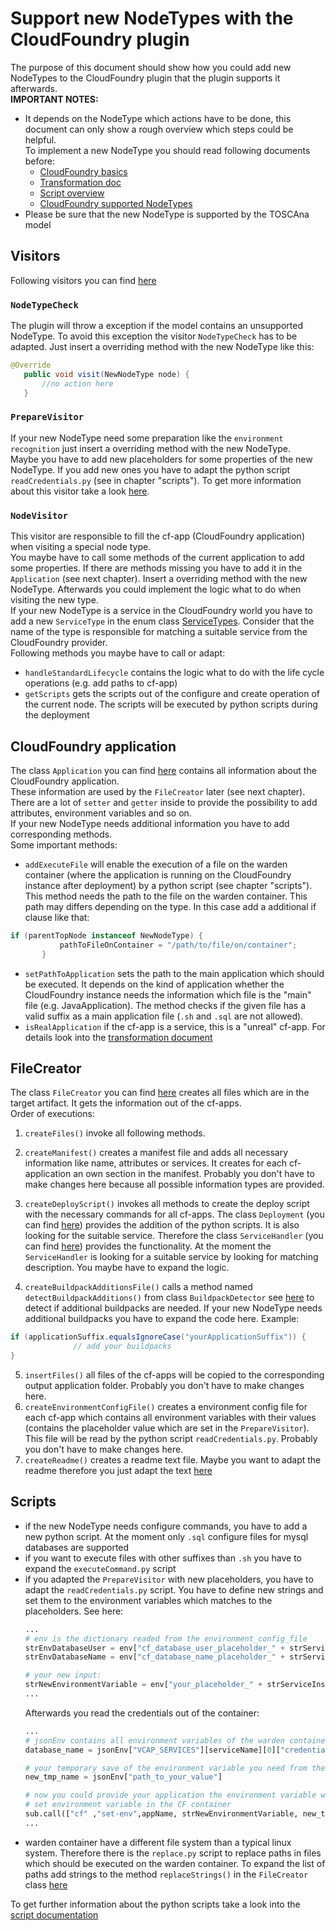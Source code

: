 # Support new NodeTypes with the CloudFoundry plugin
The purpose of this document should show how you could add new NodeTypes to the CloudFoundry plugin that the plugin supports it afterwards.   
**IMPORTANT NOTES:**   
* It depends on the NodeType which actions have to be done, this document can only show a rough overview which steps could be helpful.   
To implement a new NodeType you should read following documents before:
  - [CloudFoundry basics](../CloudFoundry_Basics.md)
  - [Transformation doc](transformation.md)
  - [Script overview](Script-Overview.md)
  - [CloudFoundry supported NodeTypes](CloudFoundry_NodeTypes.md)
* Please be sure that the new NodeType is supported by the TOSCAna model

## Visitors
Following visitors you can find [here](https://github.com/StuPro-TOSCAna/TOSCAna/tree/master/server/src/main/java/org/opentosca/toscana/plugins/cloudfoundry/visitor)
### `NodeTypeCheck`
The plugin will throw a exception if the model contains an unsupported NodeType. To avoid this exception the visitor `NodeTypeCheck` has to be adapted.
Just insert a overriding method with the new NodeType like this:
```java
@Override
   public void visit(NewNodeType node) {
       //no action here
   }
```

### `PrepareVisitor`
If your new NodeType need some preparation like the `environment recognition` just insert a overriding method with the new NodeType.  
Maybe you have to add new placeholders for some properties of the new NodeType. If you add new ones you have to adapt the python script `readCredentials.py` (see in chapter "scripts").
To get more information about this visitor take a look [here](transformation.md).

### `NodeVisitor`
This visitor are responsible to fill the cf-app (CloudFoundry application) when visiting a special node type.   
You maybe have to call some methods of the current application to add some properties. If there are methods missing you have to add it in the `Application` (see next chapter).
Insert a overriding method with the new NodeType. Afterwards you could implement the logic what to do when visiting the new type.   
If your new NodeType is a service in the CloudFoundry world you have to add a new `ServiceType` in the enum class [ServiceTypes](https://github.com/StuPro-TOSCAna/TOSCAna/blob/master/server/src/main/java/org/opentosca/toscana/plugins/cloudfoundry/application/ServiceTypes.java). Consider that the name of the type is responsible for matching a suitable service from the CloudFoundry provider.   
Following methods you maybe have to call or adapt:
- `handleStandardLifecycle` contains the logic what to do with the life cycle operations (e.g. add paths to cf-app)
- `getScripts` gets the scripts out of the configure and create operation of the current node. The scripts will be executed by python scripts during the deployment

## CloudFoundry application
The class `Application` you can find [here](https://github.com/StuPro-TOSCAna/TOSCAna/blob/master/server/src/main/java/org/opentosca/toscana/plugins/cloudfoundry/application/Application.java) contains all information about the CloudFoundry application.   
These information are used by the `FileCreator` later (see next chapter).   
There are a lot of `setter` and `getter` inside to provide the possibility to add attributes, environment variables and so on.   
If your new NodeType needs additional information you have to add corresponding methods.   
Some important methods:
- `addExecuteFile` will enable the execution of a file on the warden container (where the application is running on the CloudFoundry instance after deployment) by a python script (see chapter "scripts"). This method needs the path to the file on the warden container. This path may differs depending on the type. In this case add a additional if clause like that:
```java
if (parentTopNode instanceof NewNodeType) {
           pathToFileOnContainer = "/path/to/file/on/container";
       }
```
- `setPathToApplication` sets the path to the main application which should be executed. It depends on the kind of application whether the CloudFoundry instance needs the information which file is the "main" file (e.g. JavaApplication). The method checks if the given file has a valid suffix as a main application file (`.sh` and `.sql` are not allowed).
- `isRealApplication` if the cf-app is a service, this is a "unreal" cf-app. For details look into the [transformation document](transformation.md)

## FileCreator
The class `FileCreator` you can find [here](https://github.com/StuPro-TOSCAna/TOSCAna/blob/master/server/src/main/java/org/opentosca/toscana/plugins/cloudfoundry/filecreator/FileCreator.java) creates all files which are in the target artifact. It gets the information out of the cf-apps.   
Order of executions:
1. `createFiles()` invoke all following methods.

2. `createManifest()` creates a manifest file and adds all necessary information like name, attributes or services. It creates for each cf-application an own section in the manifest. Probably you don't have to make changes here because all possible information types are provided.
3. `createDeployScript()` invokes all methods to create the deploy script with the necessary commands for all cf-apps. The class `Deployment` (you can find [here](https://github.com/StuPro-TOSCAna/TOSCAna/blob/master/server/src/main/java/org/opentosca/toscana/plugins/cloudfoundry/application/deployment/Deployment.java)) provides the addition of the python scripts. It is also looking for the suitable service. Therefore the class `ServiceHandler` (you can find [here](https://github.com/StuPro-TOSCAna/TOSCAna/blob/master/server/src/main/java/org/opentosca/toscana/plugins/cloudfoundry/application/deployment/ServiceHandler.java)) provides the functionality. At the moment the `ServiceHandler` is looking for a suitable service by looking for matching description. You maybe have to expand the logic.
4. `createBuildpackAdditionsFile()` calls a method named `detectBuildpackAdditions()` from class `BuildpackDetector` see [here](https://github.com/StuPro-TOSCAna/TOSCAna/blob/master/server/src/main/java/org/opentosca/toscana/plugins/cloudfoundry/application/buildpacks/BuildpackDetector.java) to detect if additional buildpacks are needed. If your new NodeType needs additional buildpacks you have to expand the code here. Example:
```java
if (applicationSuffix.equalsIgnoreCase("yourApplicationSuffix")) {
              // add your buildpacks
}
```
5. `insertFiles()` all files of the cf-apps will be copied to the corresponding output application folder. Probably you don't have to make changes here.
6. `createEnvironmentConfigFile()` creates a environment config file for each cf-app which contains all environment variables with their values (contains the placeholder value which are set in the `PrepareVisitor`). This file will be read by the python script `readCredentials.py`. Probably you don't have to make changes here.
7. `createReadme()` creates a readme text file. Maybe you want to adapt the readme therefore you just adapt the text [here](https://github.com/StuPro-TOSCAna/TOSCAna/blob/master/server/src/main/resources/cloudFoundry/readme.txt)

## Scripts
- if the new NodeType needs configure commands, you have to add a new python script. At the moment only `.sql` configure files for mysql databases are supported
- if you want to execute files with other suffixes than `.sh` you have to expand the `executeCommand.py` script
- if you adapted the `PrepareVisitor` with new placeholders, you have to adapt the `readCredentials.py` script. You have to define new strings and set them to the environment variables which matches to the placeholders. See here:
  ```python
  ...
  # env is the dictionary readed from the environment_config_file
  strEnvDatabaseUser = env["cf_database_user_placeholder_" + strServiceInstanceName]
  strEnvDatabaseName = env["cf_database_name_placeholder_" + strServiceInstanceName]

  # your new input:
  strNewEnvironmentVariable = env["your_placeholder_" + strServiceInstanceName]
  ...
  ```
  Afterwards you read the credentials out of the container:
  ```python
  ...
  # jsonEnv contains all environment variables of the warden container. So you could pick out what you need
  database_name = jsonEnv["VCAP_SERVICES"][serviceName][0]["credentials"]["name"]

  # your temporary save of the environment variable you need from the container
  new_tmp_name = jsonEnv["path_to_your_value"]

  # now you could provide your application the environment variable with the correct value
  # set environment variable in the CF container
  sub.call(["cf" ,"set-env",appName, strNewEnvironmentVariable, new_tmp_name])
  ...
  ```
- warden container have a different file system than a typical linux system. Therefore there is the `replace.py` script to replace paths in files which should be executed on the warden container. To expand the list of paths add strings to the method `replaceStrings()` in the `FileCreator` class [here](https://github.com/StuPro-TOSCAna/TOSCAna/blob/master/server/src/main/java/org/opentosca/toscana/plugins/cloudfoundry/filecreator/FileCreator.java)

To get further information about the python scripts take a look into the [script documentation](Script-Overview.md)

